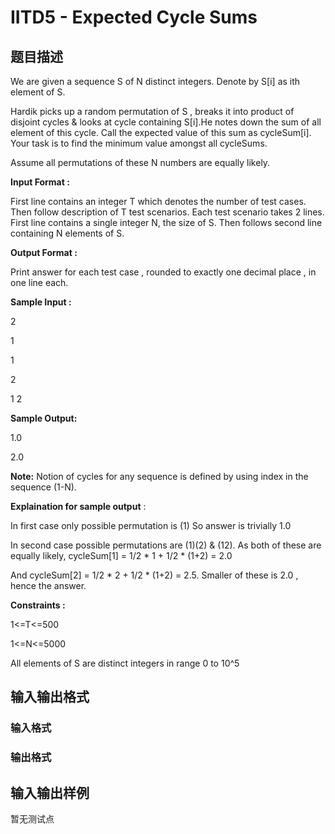 # IITD5 - Expected Cycle Sums

## 题目描述

We are given a sequence S of N distinct integers. Denote by S\[i\] as ith element of S.

Hardik picks up a random permutation of S , breaks it into product of disjoint cycles & looks at cycle containing S\[i\].He notes down the sum of all element of this cycle. Call the expected value of this sum as cycleSum\[i\]. Your task is to find the minimum value amongst all cycleSums.

Assume all permutations of these N numbers are equally likely.

**Input Format :**

First line contains an integer T which denotes the number of test cases. Then follow description of T test scenarios. Each test scenario takes 2 lines. First line contains a single integer N, the size of S. Then follows second line containing N elements of S.

**Output Format :**

Print answer for each test case , rounded to exactly one decimal place , in one line each.

**Sample Input :**

2

1

1

2

1 2

**Sample Output:**

1.0

2.0

**Note:** Notion of cycles for any sequence is defined by using index in the sequence (1-N).

**Explaination for sample output** :

In first case only possible permutation is (1) So answer is trivially 1.0

In second case possible permutations are (1)(2) & (12). As both of these are equally likely, cycleSum\[1\] = 1/2 \* 1 + 1/2 \* (1+2) = 2.0

And cycleSum\[2\] = 1/2 \* 2 + 1/2 \* (1+2) = 2.5. Smaller of these is 2.0 , hence the answer.

**Constraints :**

1<=T<=500

1<=N<=5000

All elements of S are distinct integers in range 0 to 10^5

## 输入输出格式

### 输入格式

### 输出格式

## 输入输出样例

暂无测试点


